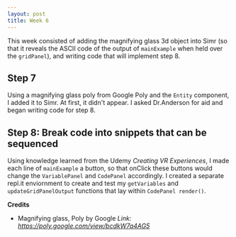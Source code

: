 ```yaml
---
layout: post
title: Week 6
---
```


This week consisted of adding the magnifying glass 3d object into Simr (so that it reveals the ASCII code of the output of `mainExample` when held over the `gridPanel`), and writing code that will implement step 8.

## Step 7 ##
Using a magnifying glass poly from Google Poly and the `Entity` component, I added it to Simr. At first, it didn't appear. I asked Dr.Anderson for aid and began writing code for step 8.

## Step 8: Break code into snippets that can be sequenced ##
 Using knowledge learned from the Udemy *Creating VR Experiences*, I made each line of `mainExample` a button, so that onClick these buttons would change the `VariablePanel` and `CodePanel` accordingly. I created a separate repl.it enviornment to create and test my `getVariables` and `updateGridPanelOutput` functions that lay within `CodePanel render()`. 

**Credits**
  - Magnifying glass, Poly by Google *Link: https://poly.google.com/view/bcdkW7a4AG5*
